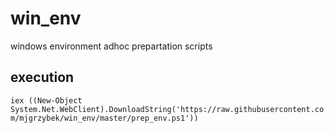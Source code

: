 # win_env
windows environment adhoc prepartation scripts

## execution
`iex ((New-Object System.Net.WebClient).DownloadString('https://raw.githubusercontent.com/mjgrzybek/win_env/master/prep_env.ps1'))`
